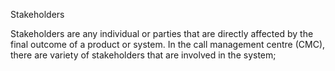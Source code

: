 Stakeholders

Stakeholders are any individual or parties that are directly affected by the final outcome of a product or system. In the call management centre (CMC), there are variety of stakeholders that are involved in the system; 
